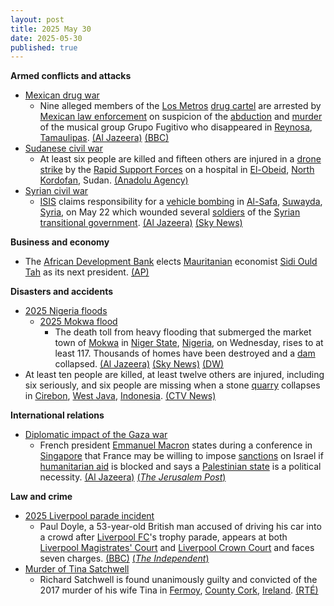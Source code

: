 ```yaml
---
layout: post
title: 2025 May 30
date: 2025-05-30
published: true
---
```



**Armed conflicts and attacks**

* [Mexican drug war](https://en.wikipedia.org/wiki/Mexican_drug_war "Mexican drug war")
  + Nine alleged members of the [Los Metros](https://en.wikipedia.org/wiki/Los_Metros "Los Metros") [drug cartel](https://en.wikipedia.org/wiki/Drug_cartel "Drug cartel") are arrested by [Mexican law enforcement](https://en.wikipedia.org/wiki/Law_enforcement_in_Mexico "Law enforcement in Mexico") on suspicion of the [abduction](https://en.wikipedia.org/wiki/Kidnapping "Kidnapping") and [murder](https://en.wikipedia.org/wiki/Murder "Murder") of the musical group Grupo Fugitivo who disappeared in [Reynosa](https://en.wikipedia.org/wiki/Reynosa "Reynosa"), [Tamaulipas](https://en.wikipedia.org/wiki/Tamaulipas "Tamaulipas"). [(Al Jazeera)](https://www.aljazeera.com/news/2025/5/30/five-mexican-musicians-abducted-murdered-by-alleged-drug-cartel) [(BBC)](https://www.bbc.co.uk/news/articles/cd7g4w55r8qo)
* [Sudanese civil war](https://en.wikipedia.org/wiki/Sudanese_civil_war_%282023%E2%80%93present%29 "Sudanese civil war (2023–present)")
  + At least six people are killed and fifteen others are injured in a [drone strike](https://en.wikipedia.org/wiki/Drone_warfare "Drone warfare") by the [Rapid Support Forces](https://en.wikipedia.org/wiki/Rapid_Support_Forces "Rapid Support Forces") on a hospital in [El-Obeid](https://en.wikipedia.org/wiki/El-Obeid "El-Obeid"), [North Kordofan](https://en.wikipedia.org/wiki/North_Kordofan "North Kordofan"), Sudan. [(Anadolu Agency)](https://www.aa.com.tr/en/middle-east/6-killed-in-rapid-support-forces-drone-strike-on-hospital-in-sudans-north-kordofan-rights-group/3584532)
* [Syrian civil war](https://en.wikipedia.org/wiki/Syrian_civil_war "Syrian civil war")
  + [ISIS](https://en.wikipedia.org/wiki/ISIS "ISIS") claims responsibility for a [vehicle bombing](https://en.wikipedia.org/wiki/Car_bomb "Car bomb") in [Al-Safa](https://en.wikipedia.org/wiki/Al-Safa_%28Syria%29 "Al-Safa (Syria)"), [Suwayda](https://en.wikipedia.org/wiki/Suwayda "Suwayda"), [Syria](https://en.wikipedia.org/wiki/Syria "Syria"), on May 22 which wounded several [soldiers](https://en.wikipedia.org/wiki/Syrian_armed_forces "Syrian armed forces") of the [Syrian transitional government](https://en.wikipedia.org/wiki/Syrian_transitional_government "Syrian transitional government"). [(Al Jazeera)](https://www.aljazeera.com/news/2025/5/30/isil-isis-launches-first-attacks-against-new-syrian-government.) [(Sky News)](https://news.sky.com/story/islamic-state-group-claims-first-attack-on-new-syrian-government-forces-since-fall-of-assad-regime-says-monitor-13376956)

**Business and economy**

* The [African Development Bank](https://en.wikipedia.org/wiki/African_Development_Bank "African Development Bank") elects [Mauritanian](https://en.wikipedia.org/wiki/Mauritania "Mauritania") economist [Sidi Ould Tah](https://en.wikipedia.org/wiki/Sidi_Ould_Tah "Sidi Ould Tah") as its next president. [(AP)](https://apnews.com/article/africa-development-bank-elects-president-23fb084c5155b3f0eb99c1af4446860b)

**Disasters and accidents**

* [2025 Nigeria floods](https://en.wikipedia.org/wiki/2025_Nigeria_floods "2025 Nigeria floods")
  + [2025 Mokwa flood](https://en.wikipedia.org/wiki/2025_Mokwa_flood "2025 Mokwa flood")
    - The death toll from heavy flooding that submerged the market town of [Mokwa](https://en.wikipedia.org/wiki/Mokwa "Mokwa") in [Niger State](https://en.wikipedia.org/wiki/Niger_State "Niger State"), [Nigeria](https://en.wikipedia.org/wiki/Nigeria "Nigeria"), on Wednesday, rises to at least 117. Thousands of homes have been destroyed and a [dam](https://en.wikipedia.org/wiki/Dam "Dam") collapsed. [(Al Jazeera)](https://www.aljazeera.com/news/2025/5/30/at-least-88-killed-in-heavy-nigeria-flooding-rescue-efforts-ongoing) [(Sky News)](https://news.sky.com/story/nigeria-floods-at-least-117-dead-as-heavy-flooding-submerges-thousands-of-houses-13377025) [(DW)](https://www.dw.com/en/nigeria-death-toll-from-major-floods-passes-100/a-72737035)
* At least ten people are killed, at least twelve others are injured, including six seriously, and six people are missing when a stone [quarry](https://en.wikipedia.org/wiki/Quarry "Quarry") collapses in [Cirebon](https://en.wikipedia.org/wiki/Cirebon "Cirebon"), [West Java](https://en.wikipedia.org/wiki/West_Java "West Java"), [Indonesia](https://en.wikipedia.org/wiki/Indonesia "Indonesia"). [(CTV News)](https://www.ctvnews.ca/world/article/officials-say-at-least-10-people-are-dead-and-6-are-missing-after-stone-quarry-collapse-in-indonesia/)

**International relations**

* [Diplomatic impact of the Gaza war](https://en.wikipedia.org/wiki/Diplomatic_impact_of_the_Gaza_war "Diplomatic impact of the Gaza war")
  + French president [Emmanuel Macron](https://en.wikipedia.org/wiki/Emmanuel_Macron "Emmanuel Macron") states during a conference in [Singapore](https://en.wikipedia.org/wiki/Singapore "Singapore") that France may be willing to impose [sanctions](https://en.wikipedia.org/wiki/Sanctions "Sanctions") on Israel if [humanitarian aid](https://en.wikipedia.org/wiki/Humanitarian_aid "Humanitarian aid") is blocked and says a [Palestinian state](https://en.wikipedia.org/wiki/Two-state_solution "Two-state solution") is a political necessity. [(Al Jazeera)](https://www.aljazeera.com/news/2025/5/30/macron-threatens-sanctions-on-israelis-over-gaza-aid-crisis) [(*The Jerusalem Post*)](https://m.jpost.com/international/article-856070)

**Law and crime**

* [2025 Liverpool parade incident](https://en.wikipedia.org/wiki/2025_Liverpool_parade_incident "2025 Liverpool parade incident")
  + Paul Doyle, a 53-year-old British man accused of driving his car into a crowd after [Liverpool FC](https://en.wikipedia.org/wiki/Liverpool_FC "Liverpool FC")'s trophy parade, appears at both [Liverpool Magistrates' Court](https://en.wikipedia.org/wiki/Liverpool_Magistrates%27_Court "Liverpool Magistrates' Court") and [Liverpool Crown Court](https://en.wikipedia.org/wiki/Liverpool_Crown_Court "Liverpool Crown Court") and faces seven charges. [(BBC)](https://www.bbc.co.uk/news/articles/c0j7exddjneo) [(*The Independent*)](https://www.independent.co.uk/news/uk/crime/paul-doyle-liverpool-parade-crash-suspect-west-derby-b2760482.html)
* [Murder of Tina Satchwell](https://en.wikipedia.org/wiki/Murder_of_Tina_Satchwell "Murder of Tina Satchwell")
  + Richard Satchwell is found unanimously guilty and convicted of the 2017 murder of his wife Tina in [Fermoy](https://en.wikipedia.org/wiki/Fermoy "Fermoy"), [County Cork](https://en.wikipedia.org/wiki/County_Cork "County Cork"), [Ireland](https://en.wikipedia.org/wiki/Republic_of_Ireland "Republic of Ireland"). [(RTÉ)](https://www.rte.ie/news/courts/2025/0530/1515840-richard-satchwell-court/)
